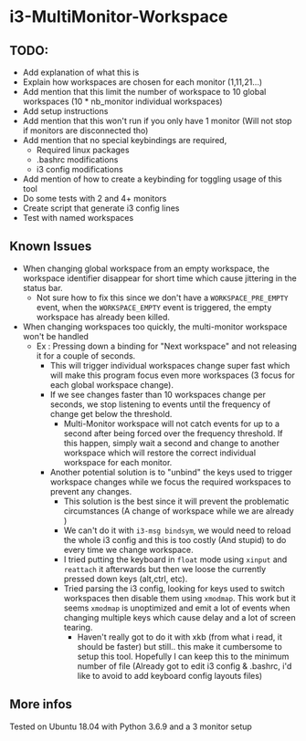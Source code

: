 # i3-MultiMonitor-Workspace

## TODO:
* Add explanation of what this is
* Explain how workspaces are chosen for each monitor (1,11,21...)
* Add mention that this limit the number of workspace to 10 global workspaces (10 * nb_monitor individual workspaces)
* Add setup instructions
* Add mention that this won't run if you only have 1 monitor (Will not stop if monitors are disconnected tho)
* Add mention that no special keybindings are required,
	* Required linux packages
	* .bashrc modifications
	* i3 config modifications
* Add mention of how to create a keybinding for toggling usage of this tool
* Do some tests with 2 and 4+ monitors
* Create script that generate i3 config lines
* Test with named workspaces

## Known Issues
* When changing global workspace from an empty workspace, the workspace identifier disappear for short time which cause jittering in the status bar.
	* Not sure how to fix this since we don't have a `WORKSPACE_PRE_EMPTY` event, when the `WORKSPACE_EMPTY` event is triggered, the empty workspace has already been killed.
* When changing workspaces too quickly, the multi-monitor workspace won't be handled
	* Ex : Pressing down a binding for "Next workspace" and not releasing it for a couple of seconds. 
		* This will trigger individual workspaces change super fast which will make this program focus even more workspaces (3 focus for each global workspace change).
		* If we see changes faster than 10 workspaces change per seconds, we stop listening to events until the frequency of change get below the threshold.
			* Multi-Monitor workspace will not catch events for up to a second after being forced over the frequency threshold. If this happen, simply wait a second and change to another workspace which will restore the correct individual workspace for each monitor.
		* Another potential solution is to "unbind" the keys used to trigger workspace changes while we focus the required workspaces to prevent any changes.
			* This solution is the best since it will prevent the problematic circumstances (A change of workspace while we are already )
			* We can't do it with `i3-msg bindsym`, we would need to reload the whole i3 config and this is too costly (And stupid) to do every time we change workspace.
			* I tried putting the keyboard in `float` mode using `xinput` and `reattach` it afterwards but then we loose the currently pressed down keys (alt,ctrl, etc).
			* Tried parsing the i3 config, looking for keys used to switch workspaces then disable them using `xmodmap`. This work but it seems `xmodmap` is unoptimized and emit a lot of events when changing multiple keys which cause delay and a lot of screen tearing.
				* Haven't really got to do it with xkb (from what i read, it should be faster) but still.. this make it cumbersome to setup this tool. Hopefully I can keep this to the minimum number of file (Already got to edit i3 config & .bashrc, i'd like to avoid to add keyboard config layouts files)


## More infos
Tested on Ubuntu 18.04 with Python 3.6.9 and a 3 monitor setup
